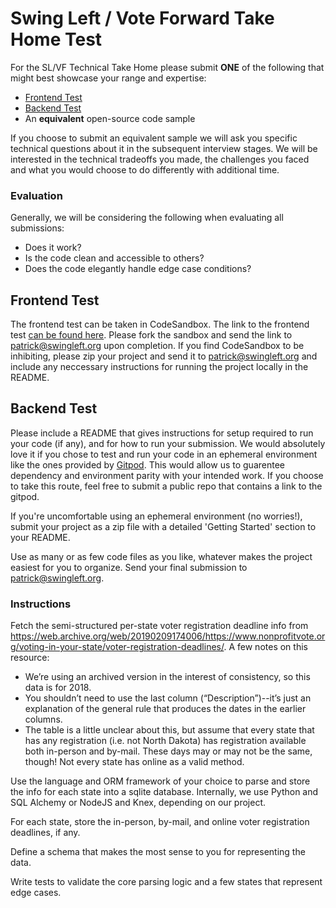 # Swing Left / Vote Forward Take Home Test

For the SL/VF Technical Take Home please submit **ONE** of the following that might best showcase your range and expertise:

- [Frontend Test](https://codesandbox.io/s/swing-left-vote-forward-frontend-take-home-test-zkhz7?file=/README.md)
- [Backend Test](#backend-test)
- An **equivalent** open-source code sample

If you choose to submit an equivalent sample we will ask you specific technical questions about it in the subsequent interview stages. We will be interested in the technical tradeoffs you made, the challenges you faced and what you would choose to do differently with additional time.

### Evaluation

Generally, we will be considering the following when evaluating all submissions:

- Does it work?
- Is the code clean and accessible to others?
- Does the code elegantly handle edge case conditions?

## Frontend Test

The frontend test can be taken in CodeSandbox. The link to the frontend test [can be found here](https://codesandbox.io/s/swing-left-vote-forward-frontend-take-home-test-zkhz7?file=/README.md). Please fork the sandbox and send the link to [patrick@swingleft.org](mailto:patrick@swingleft.org) upon completion. If you find CodeSandbox to be inhibiting, please zip your project and send it to [patrick@swingleft.org](mailto:patrick@swingleft.org) and include any neccessary instructions for running the project locally in the README.

## Backend Test

Please include a README that gives instructions for setup required to run your code (if any), and for how to run your submission. We would absolutely love it if you chose to test and run your code in an ephemeral environment like the ones provided by [Gitpod](https://github.com/gitpod-io/template-python-django). This would allow us to guarentee dependency and environment parity with your intended work. If you choose to take this route, feel free to submit a public repo that contains a link to the gitpod.

If you're uncomfortable using an ephemeral environment (no worries!), submit your project as a zip file with a detailed 'Getting Started' section to your README.

Use as many or as few code files as you like, whatever makes the project easiest for you to organize. Send your final submission to [patrick@swingleft.org](mailto:patrick@swingleft.org).

### Instructions

Fetch the semi-structured per-state voter registration deadline info from https://web.archive.org/web/20190209174006/https://www.nonprofitvote.org/voting-in-your-state/voter-registration-deadlines/. A few notes on this resource:

- We’re using an archived version in the interest of consistency, so this data is for 2018.
- You shouldn’t need to use the last column (“Description”)--it’s just an explanation of the general rule that produces the dates in the earlier columns.
- The table is a little unclear about this, but assume that every state that has any registration (i.e. not North Dakota) has registration available both in-person and by-mail. These days may or may not be the same, though! Not every state has online as a valid method.

Use the language and ORM framework of your choice to parse and store the info for each state into a sqlite database. Internally, we use Python and SQL Alchemy or NodeJS and Knex, depending on our project.

For each state, store the in-person, by-mail, and online voter registration deadlines, if any.
  
Define a schema that makes the most sense to you for representing the data.

Write tests to validate the core parsing logic and a few states that represent edge cases.

